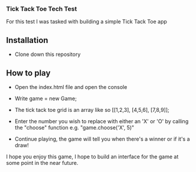 ### Tick Tack Toe Tech Test

For this test I was tasked with building a simple Tick Tack Toe app

## Installation

 - Clone down this repository

## How to play

 - Open the index.html file and open the console
 - Write game = new Game;
 - The tick tack toe grid is an array like so  [[1,2,3],
                                                [4,5,6],
                                                [7,8,9]];
 - Enter the number you wish to replace with either an 'X' or 'O' by calling the "choose" function
 e.g. "game.choose('X', 5)"

 - Continue playing, the game will tell you when there's a winner or if it's a draw!

 I hope you enjoy this game, I hope to build an interface for the game at some point in the near future.
